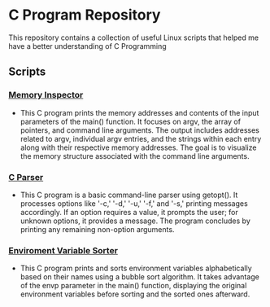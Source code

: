 # C Program Repository

This repository contains a collection of useful Linux scripts that helped me have a better understanding of C Programming
## Scripts
### [Memory Inspector](Problem_1.c)
- This C program prints the memory addresses and contents of the input parameters of the main() function. It focuses on argv, the array of pointers, and command line arguments. The output includes addresses related to argv, individual argv entries, and the strings within each entry along with their respective memory addresses. The goal is to visualize the memory structure associated with the command line arguments.
### [C Parser](Problem_2.c)
- This C program is a basic command-line parser using getopt(). It processes options like '-c,' '-d,' '-u,' '-f,' and '-s,' printing messages accordingly. If an option requires a value, it prompts the user; for unknown options, it provides a message. The program concludes by printing any remaining non-option arguments.
### [Enviroment Variable Sorter](Problem_3.c)
- This C program prints and sorts environment variables alphabetically based on their names using a bubble sort algorithm. It takes advantage of the envp parameter in the main() function, displaying the original environment variables before sorting and the sorted ones afterward.
